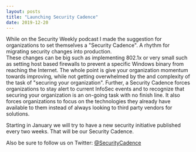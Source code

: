 ```yaml
---
layout: posts
title: "Launching Security Cadence"
date: 2019-12-20
---
```


While on the Security Weekly podcast I made the suggestion for organizations to set themselves a "Security Cadence".  A rhythm for migrating security changes into production.  
These changes can be big such as implementing 802.1x or very small such as setting host based firewalls to prevent a specific Windows binary from reaching the Internet.  The
whole point is give your organization momentum towards improving, while not getting overwhelmed by the and complexity of the task of "securing your organization".  Further,
a Security Cadence forces organizations to stay alert to current InfoSec events and to recognize that securing your organization is an on-going task with no finish line.  It
also forces organizations to focus on the technologies they already have available to them instead of always looking to third party vendors for solutions.  

Starting in January we will try to have a new security initiative published every two weeks.  That will be our Security Cadence.  

Also be sure to follow us on Twitter: [@SecurityCadence](https://twitter.com/securitycadence)
